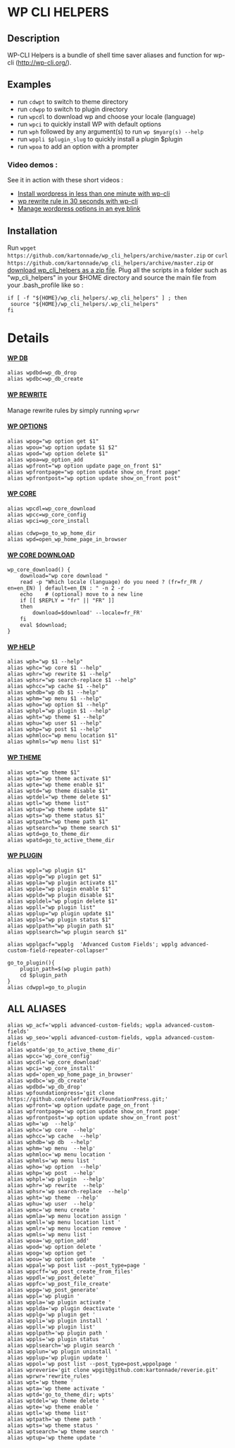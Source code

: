 WP CLI HELPERS
==============

## Description
WP-CLI Helpers is a bundle of shell time saver aliases and function for wp-cli (http://wp-cli.org/).

## Examples

- run `cdwpt` to switch to theme directory
- run `cdwpp` to switch to plugin directory
- run `wpcdl` to download wp and choose your locale (language)
- run `wpci` to quickly install WP with default options
- run `wph` followed by any argument(s) to run `wp $myarg(s) --help`
- run `wppli $plugin_slug` to quickly install a plugin $plugin
- run `wpoa` to add an option with a prompter
 
### Video demos :
See it in action with these short videos :
- [Install wordpress in less than one minute with wp-cli ](https://www.youtube.com/watch?v=UH7gPxQm_1s&index=3&list=PLNKPjf-nKdiaon_IV3r6EI71IdcQ8_nZC
)
- [wp rewrite rule in 30 seconds with wp-cli ](http://www.youtube.com/watch?v=XhbRkyMww5U&feature=share&list=PLNKPjf-nKdiaon_IV3r6EI71IdcQ8_nZC&index=2)
- [Manage wordpress options in an eye blink](http://youtu.be/dECMEPvTT-c)



## Installation
Run `wpget https://github.com/kartonnade/wp_cli_helpers/archive/master.zip` or `curl https://github.com/kartonnade/wp_cli_helpers/archive/master.zip` or [download wp_cli_helpers as a zip file](https://github.com/kartonnade/wp_cli_helpers/archive/master.zip).
Plug all the scripts in a folder such as "wp_cli_helpers" in your $HOME directory and source the main file from your .bash_profile like so :

````
if [ -f "${HOME}/wp_cli_helpers/.wp_cli_helpers" ] ; then
 source "${HOME}/wp_cli_helpers/.wp_cli_helpers"
fi
````

# Details

#### [WP DB](https://github.com/kartonnade/wp_cli_helpers/blob/master/wp_core)

````
alias wpdbd=wp_db_drop
alias wpdbc=wp_db_create
````

#### [WP REWRITE](https://github.com/kartonnade/wp_cli_helpers/blob/master/wp_core)
Manage rewrite rules by simply running `wprwr`


#### [WP OPTIONS](https://github.com/kartonnade/wp_cli_helpers/blob/master/wp_core)
````
alias wpog="wp option get $1"
alias wpou="wp option update $1 $2"
alias wpod="wp option delete $1"
alias wpoa=wp_option_add
alias wpfront="wp option update page_on_front $1"
alias wpfrontpage="wp option update show_on_front page"
alias wpfrontpost="wp option update show_on_front post"
````


#### [WP CORE](https://github.com/kartonnade/wp_cli_helpers/blob/master/wp_core)
````
alias wpcdl=wp_core_download
alias wpcc=wp_core_config
alias wpci=wp_core_install

alias cdwp=go_to_wp_home_dir
alias wpd=open_wp_home_page_in_browser
````

#### [WP CORE DOWNLOAD](https://github.com/kartonnade/wp_cli_helpers/blob/master/wp_core)

````
wp_core_download() {
	download="wp core download "
	read -p "Which locale (language) do you need ? (fr=fr_FR / en=en_EN) | default=en_EN : " -n 2 -r
	echo    # (optional) move to a new line
	if [[ $REPLY = "fr" || "FR" ]]
	then
	    download=$download' --locale=fr_FR'
	fi
	eval $download;
}
````

#### [WP HELP](https://github.com/kartonnade/wp_cli_helpers/blob/master/wp_core)

````
alias wph="wp $1 --help"
alias wphc="wp core $1 --help"
alias wphr="wp rewrite $1 --help"
alias wphsr="wp search-replace $1 --help"
alias wphcc="wp cache $1 --help"
alias wphdb="wp db $1 --help"
alias wphm="wp menu $1 --help"
alias wpho="wp option $1 --help"
alias wphpl="wp plugin $1 --help"
alias wpht="wp theme $1 --help"
alias wphu="wp user $1 --help"
alias wphp="wp post $1 --help"
alias wphmloc="wp menu location $1"
alias wphmls="wp menu list $1"
````
#### [WP THEME](https://github.com/kartonnade/wp_cli_helpers/blob/master/wp_core)

````
alias wpt="wp theme $1"
alias wpta="wp theme activate $1"
alias wpte="wp theme enable $1"
alias wptd="wp theme disable $1"
alias wptdel="wp theme delete $1"
alias wptl="wp theme list"
alias wptup="wp theme update $1"
alias wpts="wp theme status $1"
alias wptpath="wp theme path $1"
alias wptsearch="wp theme search $1"
alias wptd=go_to_theme_dir
alias wpatd=go_to_active_theme_dir
````

#### [WP PLUGIN](https://github.com/kartonnade/wp_cli_helpers/blob/master/wp_core)

````
alias wppl="wp plugin $1"
alias wpplg="wp plugin get $1"
alias wppla="wp plugin activate $1"
alias wpple="wp plugin enable $1"
alias wppld="wp plugin disable $1"
alias wppldel="wp plugin delete $1"
alias wppll="wp plugin list"
alias wpplup="wp plugin update $1"
alias wppls="wp plugin status $1"
alias wpplpath="wp plugin path $1"
alias wpplsearch="wp plugin search $1"

alias wpplgacf="wpplg  'Advanced Custom Fields'; wpplg advanced-custom-field-repeater-collapser"

go_to_plugin(){
	plugin_path=$(wp plugin path)
	cd $plugin_path
}
alias cdwppl=go_to_plugin
````


## ALL ALIASES
````
alias wp_acf='wppli advanced-custom-fields; wppla advanced-custom-fields'
alias wp_seo='wppli advanced-custom-fields, wppla advanced-custom-fields'
alias wpatd='go_to_active_theme_dir'
alias wpcc='wp_core_config'
alias wpcdl='wp_core_download'
alias wpci='wp_core_install'
alias wpd='open_wp_home_page_in_browser'
alias wpdbc='wp_db_create'
alias wpdbd='wp_db_drop'
alias wpfoundationpress='git clone https://github.com/olefredrik/FoundationPress.git;'
alias wpfront='wp option update page_on_front '
alias wpfrontpage='wp option update show_on_front page'
alias wpfrontpost='wp option update show_on_front post'
alias wph='wp  --help'
alias wphc='wp core  --help'
alias wphcc='wp cache  --help'
alias wphdb='wp db  --help'
alias wphm='wp menu  --help'
alias wphmloc='wp menu location '
alias wphmls='wp menu list '
alias wpho='wp option  --help'
alias wphp='wp post  --help'
alias wphpl='wp plugin  --help'
alias wphr='wp rewrite  --help'
alias wphsr='wp search-replace  --help'
alias wpht='wp theme  --help'
alias wphu='wp user  --help'
alias wpmc='wp menu create '
alias wpmla='wp menu location assign '
alias wpmll='wp menu location list '
alias wpmlr='wp menu location remove '
alias wpmls='wp menu list '
alias wpoa='wp_option_add'
alias wpod='wp option delete '
alias wpog='wp option get '
alias wpou='wp option update  '
alias wppal='wp post list --post_type=page '
alias wppcff='wp_post_create_from_files'
alias wppdl='wp_post_delete'
alias wppfc='wp_post_file_create'
alias wppg='wp_post_generate'
alias wppl='wp plugin '
alias wppla='wp plugin activate '
alias wpplda='wp plugin deactivate '
alias wpplg='wp plugin get '
alias wppli='wp plugin install '
alias wppll='wp plugin list'
alias wpplpath='wp plugin path '
alias wppls='wp plugin status '
alias wpplsearch='wp plugin search '
alias wpplun='wp plugin uninstall '
alias wpplup='wp plugin update '
alias wppol='wp post list --post_type=post,wppolpage '
alias wpreverie='git clone wpgit@github.com:kartonnade/reverie.git'
alias wprwr='rewrite_rules'
alias wpt='wp theme '
alias wpta='wp theme activate '
alias wptd='go_to_theme_dir; wpts'
alias wptdel='wp theme delete '
alias wpte='wp theme enable '
alias wptl='wp theme list'
alias wptpath='wp theme path '
alias wpts='wp theme status '
alias wptsearch='wp theme search '
alias wptup='wp theme update '

````
````
````
````
````
````
````
